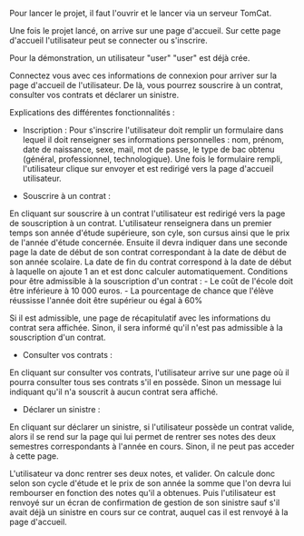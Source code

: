 Pour lancer le projet, il faut l'ouvrir et le lancer via un serveur TomCat.

Une fois le projet lancé, on arrive sur une page d'accueil. Sur cette page d'accueil l'utilisateur peut se connecter ou s'inscrire.


Pour la démonstration, un utilisateur "user" "user" est déjà crée.

Connectez vous avec ces informations de connexion pour arriver sur la page d'accueil de l'utilisateur.
De là, vous pourrez souscrire à un contrat, consulter vos contrats et déclarer un sinistre.


Explications des différentes fonctionnalités :

* Inscription : Pour s'inscrire l'utilisateur doit remplir un formulaire dans lequel il doit renseigner ses informations personnelles :
nom, prénom, date de naissance, sexe, mail, mot de passe, le type de bac obtenu (général, professionnel, technologique).
Une fois le formulaire rempli, l'utilisateur clique sur envoyer et est redirigé vers la page d'accueil utilisateur.


* Souscrire à un contrat :

En cliquant sur souscrire à un contrat l'utilisateur est redirigé vers la page de souscription à un contrat.
L'utilisateur renseignera dans un premier temps son année d'étude supérieure, son cyle, son cursus ainsi que le prix de l'année d'étude concernée.
Ensuite il devra indiquer dans une seconde page la date de début de son contrat correspondant à la date de début de son année scolaire. La date de fin 
du contrat correspond à la date de début à laquelle on ajoute 1 an et est donc calculer automatiquement.
Conditions pour être admissible à la souscription d'un contrat :
	- Le coût de l'école doit être inférieure à 10 000 euros.
	- La pourcentage de chance que l'élève réussisse l'année doit être supérieur ou égal à 60%

Si il est admissible, une page de récapitulatif avec les informations du contrat sera affichée. Sinon, il sera informé qu'il n'est pas admissible à la
souscription d'un contrat.


* Consulter vos contrats :

En cliquant sur consulter vos contrats, l'utilisateur arrive sur une page où il pourra consulter tous ses contrats s'il en possède.
Sinon un message lui indiquant qu'il n'a souscrit à aucun contrat sera affiché.



* Déclarer un sinistre :

En cliquant sur déclarer un sinistre, si l'utilisateur possède un contrat valide,
alors il se rend sur la page qui lui permet de rentrer ses notes des deux semestres correspondants à l'année en cours.
Sinon, il ne peut pas acceder à cette page.

L'utilisateur va donc rentrer ses deux notes, et valider.
On calcule donc selon son cycle d'étude et le prix de son année la somme que l'on devra lui rembourser en fonction des notes qu'il a obtenues.
Puis l'utilisateur est renvoyé sur un écran de confirmation de gestion de son sinistre sauf s'il avait déjà un sinistre en cours sur ce contrat,
auquel cas il est renvoyé à la page d'accueil.